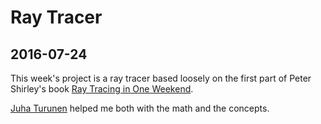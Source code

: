 # Ray Tracer
## 2016-07-24

This week's project is a ray tracer based loosely on the first part of Peter
Shirley's book [Ray Tracing in One Weekend](https://www.amazon.com/Ray-Tracing-Weekend-Minibooks-Book-ebook/dp/B01B5AODD8#navbar).

[Juha Turunen](https://github.com/elpuri) helped me both with the math and the
concepts.
